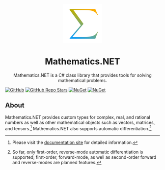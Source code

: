 <div align="center">
    <a href="https://mathematics.hamlettanyavong.com">
        <img src="https://raw.githubusercontent.com/HamletTanyavong/Mathematics.NET/main/docs/images/logo/mathematics.net.png" alt="Mathematics.NET Logo">
    </a>
    <h1>Mathematics.NET</h1>
    <p>Mathematics.NET is a C# class library that provides tools for solving mathematical problems.</p>
</div>

[![GitHub](https://img.shields.io/github/license/HamletTanyavong/Mathematics.NET?style=flat-square&logo=github&labelColor=87cefa&color=ffd700)](https://github.com/HamletTanyavong/Mathematics.NET)
[![GitHub Repo Stars](https://img.shields.io/github/stars/HamletTanyavong/Mathematics.NET?color=87cefa&style=flat-square&logo=github)](https://github.com/HamletTanyavong/Mathematics.NET/stargazers)
[![NuGet](https://img.shields.io/nuget/v/Physics.NET.Mathematics?style=flat-square&logo=nuget)](https://www.nuget.org/packages/Physics.NET.Mathematics)
[![NuGet](https://img.shields.io/nuget/dt/Physics.NET.Mathematics?style=flat-square&logo=nuget)](https://www.nuget.org/packages/Physics.NET.Mathematics)

## About

Mathematics.NET provides custom types for complex, real, and rational numbers as well as other mathematical objects such as vectors, matrices, and tensors.[^1] Mathematics.NET also supports automatic differentiation.[^2]

[^1]: Please visit the [documentation site](https://mathematics.hamlettanyavong.com) for detailed information.
[^2]: So far, only first-order, reverse-mode automatic differentiation is supported; first-order, forward-mode, as well as second-order forward and reverse-modes are planned features.
